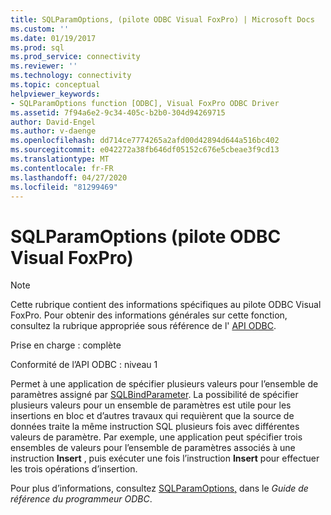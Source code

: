 ```yaml
---
title: SQLParamOptions, (pilote ODBC Visual FoxPro) | Microsoft Docs
ms.custom: ''
ms.date: 01/19/2017
ms.prod: sql
ms.prod_service: connectivity
ms.reviewer: ''
ms.technology: connectivity
ms.topic: conceptual
helpviewer_keywords:
- SQLParamOptions function [ODBC], Visual FoxPro ODBC Driver
ms.assetid: 7f94a6e2-9c34-405c-b2b0-304d94269715
author: David-Engel
ms.author: v-daenge
ms.openlocfilehash: dd714ce7774265a2afd00d42894d644a516bc402
ms.sourcegitcommit: e042272a38fb646df05152c676e5cbeae3f9cd13
ms.translationtype: MT
ms.contentlocale: fr-FR
ms.lasthandoff: 04/27/2020
ms.locfileid: "81299469"
---
```

# <a name="sqlparamoptions-visual-foxpro-odbc-driver"></a>SQLParamOptions (pilote ODBC Visual FoxPro)
> [!NOTE]  
>  Cette rubrique contient des informations spécifiques au pilote ODBC Visual FoxPro. Pour obtenir des informations générales sur cette fonction, consultez la rubrique appropriée sous référence de l' [API ODBC](../../odbc/reference/syntax/odbc-api-reference.md).  
  
 Prise en charge : complète  
  
 Conformité de l’API ODBC : niveau 1  
  
 Permet à une application de spécifier plusieurs valeurs pour l’ensemble de paramètres assigné par [SQLBindParameter](../../odbc/microsoft/sqlbindparameter-visual-foxpro-odbc-driver.md). La possibilité de spécifier plusieurs valeurs pour un ensemble de paramètres est utile pour les insertions en bloc et d’autres travaux qui requièrent que la source de données traite la même instruction SQL plusieurs fois avec différentes valeurs de paramètre. Par exemple, une application peut spécifier trois ensembles de valeurs pour l’ensemble de paramètres associés à une instruction **Insert** , puis exécuter une fois l’instruction **Insert** pour effectuer les trois opérations d’insertion.  
  
 Pour plus d’informations, consultez [SQLParamOptions,](../../odbc/reference/syntax/sqlparamoptions-function.md) dans le *Guide de référence du programmeur ODBC*.
